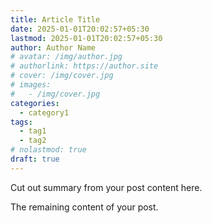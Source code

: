 ```yaml
---
title: Article Title
date: 2025-01-01T20:02:57+05:30
lastmod: 2025-01-01T20:02:57+05:30
author: Author Name
# avatar: /img/author.jpg
# authorlink: https://author.site
# cover: /img/cover.jpg
# images:
#   - /img/cover.jpg
categories:
  - category1
tags:
  - tag1
  - tag2
# nolastmod: true
draft: true
---
```


Cut out summary from your post content here.

<!--more-->

The remaining content of your post.
